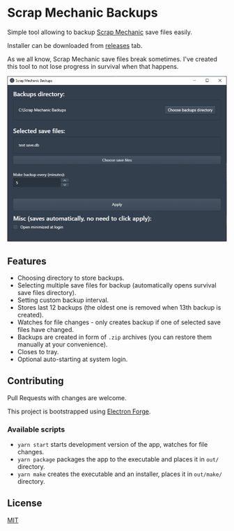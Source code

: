 # Scrap Mechanic Backups

Simple tool allowing to backup [Scrap Mechanic](https://store.steampowered.com/app/387990/Scrap_Mechanic/) save files easily. 

Installer can be downloaded from [releases](https://github.com/groinder/scrap-mechanic-backups/releases) tab.

As we all know, Scrap Mechanic save files break sometimes. I've created this tool to not lose progress in survival when that happens.


![alt text](./screenshot.png "Scrap Mechanic Backups screenshot")

## Features
- Choosing directory to store backups.
- Selecting multiple save files for backup (automatically opens survival save files directory).
- Setting custom backup interval.
- Stores last 12 backups (the oldest one is removed when 13th backup is created).
- Watches for file changes - only creates backup if one of selected save files have changed.
- Backups are created in form of `.zip` archives (you can restore them manually at your convenience).
- Closes to tray.
- Optional auto-starting at system login.

## Contributing

Pull Requests with changes are welcome. 

This project is bootstrapped using [Electron Forge](https://www.electronforge.io/). 

### Available scripts

- `yarn start` starts development version of the app, watches for file changes.
- `yarn package` packages the app to the executable and places it in `out/` directory.
- `yarn make` creates the executable and an installer, places it in `out/make/` directory.

## License

[MIT](./LICENSE)